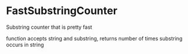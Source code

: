 FastSubstringCounter
====================

Substring counter that is pretty fast

function accepts string and substring, returns number of times substring occurs in string

